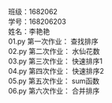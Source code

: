 班级：1682062   
学号：168206203   
姓名：李艳艳  
01.py 第一次作业： 查找排序    
02.py 第二次作业： 水仙花数    
03.py 第三次作业： 快速排序1    
04.py 第四次作业： 快速排序2    
05.py 第五次作业： sum函数  
06.py 第六次作业： 合并排序      
